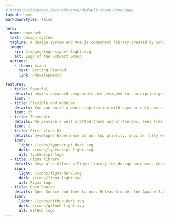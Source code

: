 ```yaml
---
# https://vitepress.dev/reference/default-theme-home-page
layout: home
markdownStyles: false

hero:
  name: onyx.web
  text: design system
  tagline: A design system and Vue.js component library created by Schwarz IT.
  image:
    src: /images/logo-signet-light.svg
    alt: Logo of the Schwarz Group
  actions:
    - theme: brand
      text: Getting Started
      link: /development/

features:
  - title: Powerful
    details: onyx's advanced components are designed for enterprise grade applications. Including everything you need to build your next enterprise or even personal project.
    icon: 🚀
  - title: Flexible and modular
    details: You can build a whole application with onyx or only use a few of our customizable components into an existing application.
    icon: 📦
  - title: Themeable
    details: We provide a well crafted theme out-of-the-box. Feel free to customize it to perfectly fit your look and feel.
    icon: 🎨
  - title: First class DX
    details: Developer Experience is our top priority. onyx is fully written in TypeScript with great type support and generically typed components.
    icon:
      light: /icons/typescript-dark.svg
      dark: /icons/typescript-light.svg
      alt: TypeScript logo
  - title: Figma library
    details: onyx also offers a Figma library for design purposes. Connecting Design and Development.
    icon:
      light: /icons/figma-dark.svg
      dark: /icons/figma-light.svg
      alt: Figma logo
  - title: Open Source
    details: Open Source and free to use. Released under the Apache-2.0 License.
    icon:
      light: /icons/github-dark.svg
      dark: /icons/github-light.svg
      alt: GitHub logo
---
```


<script lang="ts" setup>
import OnyxHomePage from "./.vitepress/components/OnyxHomePage.vue"
import OnyxPartners from "./.vitepress/components/OnyxPartners.vue"
import { data } from "./index.data";
</script>

<OnyxHomePage :data="data" />

<OnyxPartners />
